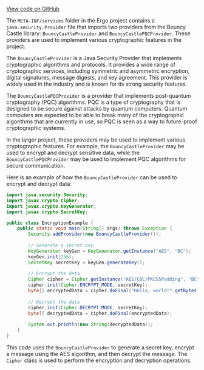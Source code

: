 [View code on GitHub](https://github.com/ergoplatform/ergo/.autodoc/docs/json/target/streams/_global/assemblyOption/_global/streams/assembly/55bf60a8f4e41eaf82b592a567c883c9b2f801b7_1467dac1b787b5ad2a18201c0c281df69882259e_da39a3ee5e6b4b0d3255bfef95601890afd80709/META-INF)

The `META-INF/services` folder in the Ergo project contains a `java.security.Provider` file that imports two providers from the Bouncy Castle library: `BouncyCastleProvider` and `BouncyCastlePQCProvider`. These providers are used to implement various cryptographic features in the project.

The `BouncyCastleProvider` is a Java Security Provider that implements cryptographic algorithms and protocols. It provides a wide range of cryptographic services, including symmetric and asymmetric encryption, digital signatures, message digests, and key agreement. This provider is widely used in the industry and is known for its strong security features.

The `BouncyCastlePQCProvider` is a provider that implements post-quantum cryptography (PQC) algorithms. PQC is a type of cryptography that is designed to be secure against attacks by quantum computers. Quantum computers are expected to be able to break many of the cryptographic algorithms that are currently in use, so PQC is seen as a way to future-proof cryptographic systems.

In the larger project, these providers may be used to implement various cryptographic features. For example, the `BouncyCastleProvider` may be used to encrypt and decrypt sensitive data, while the `BouncyCastlePQCProvider` may be used to implement PQC algorithms for secure communication. 

Here is an example of how the `BouncyCastleProvider` can be used to encrypt and decrypt data:

```java
import java.security.Security;
import javax.crypto.Cipher;
import javax.crypto.KeyGenerator;
import javax.crypto.SecretKey;

public class EncryptionExample {
    public static void main(String[] args) throws Exception {
        Security.addProvider(new BouncyCastleProvider());
        
        // Generate a secret key
        KeyGenerator keyGen = KeyGenerator.getInstance("AES", "BC");
        keyGen.init(256);
        SecretKey secretKey = keyGen.generateKey();
        
        // Encrypt the data
        Cipher cipher = Cipher.getInstance("AES/CBC/PKCS5Padding", "BC");
        cipher.init(Cipher.ENCRYPT_MODE, secretKey);
        byte[] encryptedData = cipher.doFinal("Hello, world!".getBytes());
        
        // Decrypt the data
        cipher.init(Cipher.DECRYPT_MODE, secretKey);
        byte[] decryptedData = cipher.doFinal(encryptedData);
        
        System.out.println(new String(decryptedData));
    }
}
```

This code uses the `BouncyCastleProvider` to generate a secret key, encrypt a message using the AES algorithm, and then decrypt the message. The `Cipher` class is used to perform the encryption and decryption operations.
